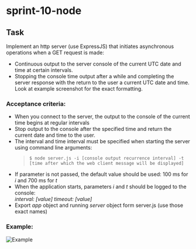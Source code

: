 # sprint-10-node

## Task

Implement an http server (use ExpressJS) that initiates asynchronous operations when a GET request is made:
- Continuous output to the server console of the current UTC date and time at certain intervals.
- Stopping the console time output after a while and completing the server response with the return to the user a current UTC date and time.
Look at example screenshot for the exact formatting.

### Acceptance criteria:
- When you connect to the server, the output to the console of the current time begins at regular intervals
- Stop output to the console after the specified time and return the current date and time to the user.
- The interval and time interval must be specified when starting the server using command line arguments:
  > `$ node server.js -i [console output recurrence interval] -t [time after which the web client message will be displayed]`
- If parameter is not passed, the default value should be used: 100 ms for *i* and 700 ms for *t*
- When the application starts, parameters *i* and *t* should be logged to the console:  
*interval: [value] timeout: [value]*
- Export *app* object and running *server* object form server.js (use those exact names)


### Example:
![Example](.github/images/example.png)
